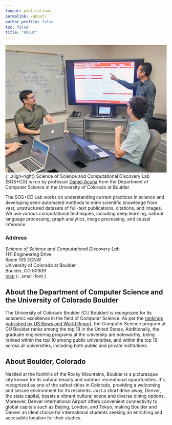 ```yaml
---
layout: publications
permalink: /about/
author_profile: false
toc: false
title: "About"
---
```

<style>
article.page {
 padding-right: 0px;
}
</style>
![](/assets/images/daniel-acuna-research-group-medium.png){: .align-right}
Science of Science and Computational Discovery Lab (SOS+CD) is run by professor [Daniel Acuña](https://acuna.io/) from the Department of Computer Science in the University of Colorado at Boulder.

The SOS+CD Lab works on understanding current practices in science and developing semi-automated methods to mine scientific knowledge from vast, unstructured datasets of full-text publications, citations, and images. We use various computational techniques, including deep learning, natural language processing, graph analytics, image processing, and causal inference.

### Address  

_Science of Science and Computational Discovery Lab_  
1111 Engineering Drive  
Room 105 ECNW  
University of Colorado at Boulder  
Boulder, CO 80309  
[map](https://www.colorado.edu/map?id=336#!s/?mc/40.00793399332605,-105.26281640367506?z/21?lvl/1])
{: .small-font }

## About the Department of Computer Science and the University of Colorado Boulder

The University of Colorado Boulder (CU Boulder) is recognized for its academic excellence in the field of Computer Science. As per the [rankings published by US News and World Report](https://www.colorado.edu/engineering/2023/04/25/top-10-college-hits-milestone-2024-best-graduate-school-rankings), the Computer Science program at CU Boulder ranks among the top 18 in the United States. Additionally, the graduate engineering programs at the university are noteworthy, being ranked within the top 10 among public universities, and within the top 19 across all universities, including both public and private institutions.

## About Boulder, Colorado

Nestled at the foothills of the Rocky Mountains, Boulder is a picturesque city known for its natural beauty and outdoor recreational opportunities. It's recognized as one of the safest cities in Colorado, providing a welcoming and secure environment for its residents. Just a short drive away, Denver, the state capital, boasts a vibrant cultural scene and diverse dining options. Moreover, Denver International Airport offers convenient connectivity to global capitals such as Beijing, London, and Tokyo, making Boulder and Denver an ideal choice for international students seeking an enriching and accessible location for their studies.

